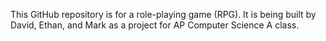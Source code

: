 This GitHub repository is for a role-playing game (RPG). It is being built by David, Ethan, and Mark as a project for AP Computer Science A class.
